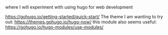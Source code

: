 where I will experiment with using hugo for web development

https://gohugo.io/getting-started/quick-start/
The theme I am wanting to try out: https://themes.gohugo.io/hugo-now/
this module also seems useful: https://gohugo.io/hugo-modules/use-modules/
